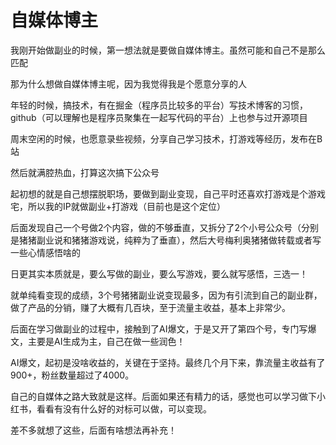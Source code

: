 # 自媒体博主

我刚开始做副业的时候，第一想法就是要做自媒体博主。虽然可能和自己不是那么匹配

那为什么想做自媒体博主呢，因为我觉得我是个愿意分享的人

年轻的时候，搞技术，有在掘金（程序员比较多的平台）写技术博客的习惯，github（可以理解也是程序员聚集在一起写代码的平台）上也参与过开源项目

周末空闲的时候，也愿意录些视频，分享自己学习技术，打游戏等经历，发布在B站

然后就满腔热血，打算这次搞下公众号

起初想的就是自己想摆脱职场，要做到副业变现，自己平时还喜欢打游戏是个游戏宅，所以我的IP就做副业+打游戏（目前也是这个定位）

后面发现自己一个号做2个内容，做的不够垂直，又拆分了2个小号公众号（分别是猪猪副业说和猪猪游戏说，纯粹为了垂直），然后大号梅利奥猪猪做转载或者写一些心情感悟啥的

日更其实本质就是，要么写做的副业，要么写游戏，要么就写感悟，三选一！

就单纯看变现的成绩，3个号猪猪副业说变现最多，因为有引流到自己的副业群，做了产品的分销，赚了大概有几百块，至于流量主收益，基本上非常少。

后面在学习做副业的过程中，接触到了AI爆文，于是又开了第四个号，专门写爆文，主要是AI生成为主，自己在做一些润色！

AI爆文，起初是没啥收益的，关键在于坚持。最终几个月下来，靠流量主收益有了900+，粉丝数量超过了4000。

自己的自媒体之路大致就是这样。后面如果还有精力的话，感觉也可以学习做下小红书，看看有没有什么好的对标可以做，可以变现。

差不多就想了这些，后面有啥想法再补充！